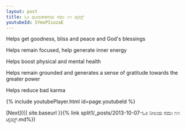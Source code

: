 ```yaml
---
layout: post
title: ಓಂ ಧೂಮಕೇತನಯ ನಮಃ ೧೧ ಟೈಮ್ಸ್
youtubeId: SYmoPIiozaE
---
```

 
 
Helps get goodness, bliss and peace and God's blessings
 
Helps remain focused, help generate inner energy 
 
Helps boost physical and mental health 
 
Helps remain grounded and generates a sense of gratitude towards the greater power 
 
Helps reduce bad karma
 
 
 
 


{% include youtubePlayer.html id=page.youtubeId %}
 
[Next]({{ site.baseurl }}{% link  split1/_posts/2013-10-07-ಓಂ ನೀಲಯ ನಮಃ ೧೧ ಟೈಮ್ಸ್.md%})
 
